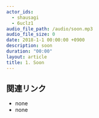 ```yaml
---
actor_ids:
  - shausagi
  - 6uclz1
audio_file_path: /audio/soon.mp3
audio_file_size: 0
date: 2018-1-1 00:00:00 +0900
description: soon
duration: "00:00"
layout: article
title: 1. Soon
---
```


## 関連リンク

- none
- none